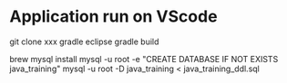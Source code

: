 # Application run on VScode #
git clone xxx
gradle eclipse
gradle build

brew mysql install
mysql -u root -e "CREATE DATABASE IF NOT EXISTS java_training"
mysql -u root -D java_training < java_training_ddl.sql
